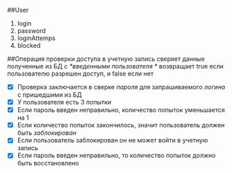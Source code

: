 ##User
1. login
1. password
1. loginAttemps
1. blocked

##Операция проверки доступа в учетную запись
сверяет данные полученные из БД с _*введенными пользователя *_
возвращает true если пользователю разрешен доступ, и false если нет

- [X] Проверка заключается в сверке _*пароля*_ для запрашиваемого _*логина*_ с пришедшими из БД
- [X] У пользователя есть 3 _*попытки*_
- [X] Если пароль введен неправильно, количество попыток уменьшается на 1
- [X] Если количество попыток закончилось, значит пользователь должен быть _*заблокирован*_
- [X] Если пользователь заблокирован он не может войти в учетную запись
- [X] Если пароль введен неправильно, то количество попыток должно быть восстановлено